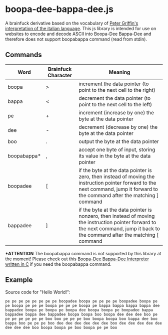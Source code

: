# boopa-dee-bappa-dee.js

A brainfuck derivative based on the vocabulary of [Peter Griffin's interpretation of the italian language](https://youtu.be/aS38wY1Fm34).
This js library is intended for use on websites to encode and decode ASCII into Boopa-Dee Bappa-Dee and therefore does not support boopabappa command (read from stdin).

## Commands
Word | Brainfuck Character | Meaning
--- | --- | ---
boopa | \> | increment the data pointer (to point to the next cell to the right)
bappa | \< | decrement the data pointer (to point to the next cell to the left)
pe | \+ | increment (increase by one) the byte at the data pointer
dee | \- | decrement (decrease by one) the byte at the data pointer
boo | \. | output the byte at the data pointer
boopabappa* | \, | accept one byte of input, storing its value in the byte at the data pointer
boopadee | \[ | if the byte at the data pointer is zero, then instead of moving the instruction pointer forward to the next command, jump it forward to the command after the matching ] command
bappadee | \] | if the byte at the data pointer is nonzero, then instead of moving the instruction pointer forward to the next command, jump it back to the command after the matching [ command

**\*ATTENTION**
The boopabappa command is not supported by this library at the moment! Please check out this [Boopa-Dee Bappa-Dee Interpreter written in C](https://github.com/MrMonk3y/Boopa-Dee-Bappa-Dee) if you need the boopabappa command.

## Example
Source code for "Hello World!":
```
pe pe pe pe pe pe pe pe boopadee boopa pe pe pe pe boopadee boopa pe pe boopa pe pe pe boopa pe pe pe boopa pe bappa bappa bappa bappa dee bappadee boopa pe boopa pe boopa dee boopa boopa pe boopadee bappa bappadee bappa dee bappadee boopa boopa boo boopa dee dee dee boo pe pe pe pe pe pe pe boo boo pe pe pe boo boopa boopa boo bappa dee boo bappa boo pe pe pe boo dee dee dee dee dee dee boo dee dee dee dee dee dee dee dee boo boopa boopa pe boo boopa pe pe boo
```
